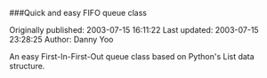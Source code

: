###Quick and easy FIFO queue class

Originally published: 2003-07-15 16:11:22
Last updated: 2003-07-15 23:28:25
Author: Danny Yoo

An easy First-In-First-Out queue class based on Python's List data structure.
